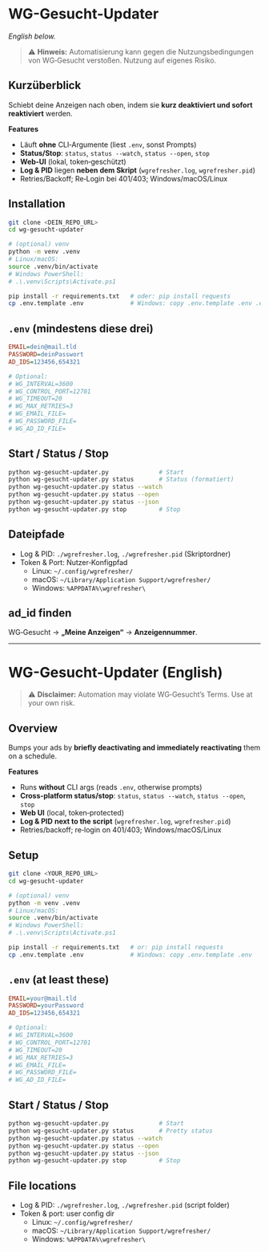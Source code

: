 # WG-Gesucht-Updater
*English below.*

> ⚠️ **Hinweis:** Automatisierung kann gegen die Nutzungsbedingungen von WG‑Gesucht verstoßen. Nutzung auf eigenes Risiko.

## Kurzüberblick
Schiebt deine Anzeigen nach oben, indem sie **kurz deaktiviert und sofort reaktiviert** werden.

**Features**
- Läuft **ohne** CLI‑Argumente (liest `.env`, sonst Prompts)
- **Status/Stop**: `status`, `status --watch`, `status --open`, `stop`
- **Web‑UI** (lokal, token‑geschützt)
- **Log & PID** liegen **neben dem Skript** (`wgrefresher.log`, `wgrefresher.pid`)
- Retries/Backoff; Re‑Login bei 401/403; Windows/macOS/Linux

## Installation
```bash
git clone <DEIN_REPO_URL>
cd wg-gesucht-updater

# (optional) venv
python -m venv .venv
# Linux/macOS:
source .venv/bin/activate
# Windows PowerShell:
# .\.venv\Scripts\Activate.ps1

pip install -r requirements.txt   # oder: pip install requests
cp .env.template .env             # Windows: copy .env.template .env .env
```

## `.env` (mindestens diese drei)
```ini
EMAIL=dein@mail.tld
PASSWORD=deinPasswort
AD_IDS=123456,654321

# Optional:
# WG_INTERVAL=3600
# WG_CONTROL_PORT=12701
# WG_TIMEOUT=20
# WG_MAX_RETRIES=3
# WG_EMAIL_FILE=
# WG_PASSWORD_FILE=
# WG_AD_ID_FILE=
```

## Start / Status / Stop
```bash
python wg-gesucht-updater.py              # Start
python wg-gesucht-updater.py status       # Status (formatiert)
python wg-gesucht-updater.py status --watch
python wg-gesucht-updater.py status --open
python wg-gesucht-updater.py status --json
python wg-gesucht-updater.py stop         # Stop
```

## Dateipfade
- Log & PID: `./wgrefresher.log`, `./wgrefresher.pid` (Skriptordner)
- Token & Port: Nutzer‑Konfigpfad
  - Linux: `~/.config/wgrefresher/`
  - macOS: `~/Library/Application Support/wgrefresher/`
  - Windows: `%APPDATA%\wgrefresher\`

## ad_id finden
WG‑Gesucht → **„Meine Anzeigen“** → **Anzeigennummer**.

---

# WG-Gesucht-Updater (English)

> ⚠️ **Disclaimer:** Automation may violate WG‑Gesucht’s Terms. Use at your own risk.

## Overview
Bumps your ads by **briefly deactivating and immediately reactivating** them on a schedule.

**Features**
- Runs **without** CLI args (reads `.env`, otherwise prompts)
- **Cross‑platform status/stop**: `status`, `status --watch`, `status --open`, `stop`
- **Web UI** (local, token‑protected)
- **Log & PID** **next to the script** (`wgrefresher.log`, `wgrefresher.pid`)
- Retries/backoff; re‑login on 401/403; Windows/macOS/Linux

## Setup
```bash
git clone <YOUR_REPO_URL>
cd wg-gesucht-updater

# (optional) venv
python -m venv .venv
# Linux/macOS:
source .venv/bin/activate
# Windows PowerShell:
# .\.venv\Scripts\Activate.ps1

pip install -r requirements.txt   # or: pip install requests
cp .env.template .env             # Windows: copy .env.template .env
```

## `.env` (at least these)
```ini
EMAIL=your@mail.tld
PASSWORD=yourPassword
AD_IDS=123456,654321

# Optional:
# WG_INTERVAL=3600
# WG_CONTROL_PORT=12701
# WG_TIMEOUT=20
# WG_MAX_RETRIES=3
# WG_EMAIL_FILE=
# WG_PASSWORD_FILE=
# WG_AD_ID_FILE=
```

## Start / Status / Stop
```bash
python wg-gesucht-updater.py              # Start
python wg-gesucht-updater.py status       # Pretty status
python wg-gesucht-updater.py status --watch
python wg-gesucht-updater.py status --open
python wg-gesucht-updater.py status --json
python wg-gesucht-updater.py stop         # Stop
```

## File locations
- Log & PID: `./wgrefresher.log`, `./wgrefresher.pid` (script folder)
- Token & port: user config dir
  - Linux: `~/.config/wgrefresher/`
  - macOS: `~/Library/Application Support/wgrefresher/`
  - Windows: `%APPDATA%\wgrefresher\`
